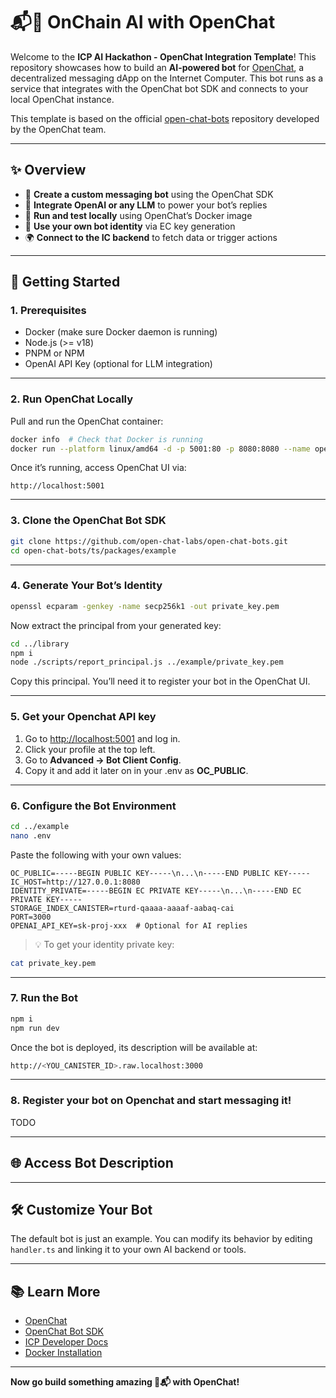 # 📬🤖 OnChain AI with OpenChat

Welcome to the **ICP AI Hackathon - OpenChat Integration Template**! This repository showcases how to build an **AI-powered bot** for [OpenChat](https://oc.app), a decentralized messaging dApp on the Internet Computer. This bot runs as a service that integrates with the OpenChat bot SDK and connects to your local OpenChat instance.

This template is based on the official [open-chat-bots](https://github.com/open-chat-labs/open-chat-bots) repository developed by the OpenChat team.

---

## ✨ Overview

- 💬 **Create a custom messaging bot** using the OpenChat SDK
- 🧠 **Integrate OpenAI or any LLM** to power your bot’s replies
- 🧪 **Run and test locally** using OpenChat’s Docker image
- 🔐 **Use your own bot identity** via EC key generation
- 🌍 **Connect to the IC backend** to fetch data or trigger actions

---

## 🚀 Getting Started

### 1. Prerequisites

- Docker (make sure Docker daemon is running)
- Node.js (>= v18)
- PNPM or NPM
- OpenAI API Key (optional for LLM integration)

---

### 2. Run OpenChat Locally

Pull and run the OpenChat container:

```bash
docker info  # Check that Docker is running
docker run --platform linux/amd64 -d -p 5001:80 -p 8080:8080 --name open-chat openchatlabs/open-chat:latest
```

Once it’s running, access OpenChat UI via:
```
http://localhost:5001
```

---

### 3. Clone the OpenChat Bot SDK

```bash
git clone https://github.com/open-chat-labs/open-chat-bots.git
cd open-chat-bots/ts/packages/example
```

---

### 4. Generate Your Bot’s Identity

```bash
openssl ecparam -genkey -name secp256k1 -out private_key.pem
```

Now extract the principal from your generated key:

```bash
cd ../library
npm i
node ./scripts/report_principal.js ../example/private_key.pem
```

Copy this principal. You’ll need it to register your bot in the OpenChat UI.

---

### 5. Get your Openchat API key

1. Go to [http://localhost:5001](http://localhost:5001) and log in.
2. Click your profile at the top left.
3. Go to **Advanced → Bot Client Config**.
4. Copy it and add it later on in your .env as **OC_PUBLIC**.

---

### 6. Configure the Bot Environment

```bash
cd ../example
nano .env
```

Paste the following with your own values:

```env
OC_PUBLIC=-----BEGIN PUBLIC KEY-----\n...\n-----END PUBLIC KEY-----
IC_HOST=http://127.0.0.1:8080
IDENTITY_PRIVATE=-----BEGIN EC PRIVATE KEY-----\n...\n-----END EC PRIVATE KEY-----
STORAGE_INDEX_CANISTER=rturd-qaaaa-aaaaf-aabaq-cai
PORT=3000
OPENAI_API_KEY=sk-proj-xxx  # Optional for AI replies
```

> 💡 To get your identity private key:
```bash
cat private_key.pem
```

---

### 7. Run the Bot

```bash
npm i
npm run dev
```

Once the bot is deployed, its description will be available at:
```bash
http://<YOU_CANISTER_ID>.raw.localhost:3000
```

---

### 8. Register your bot on Openchat and start messaging it!

TODO

---

## 🌐 Access Bot Description



---

## 🛠 Customize Your Bot

The default bot is just an example. You can modify its behavior by editing `handler.ts` and linking it to your own AI backend or tools.

---

## 📚 Learn More

- [OpenChat](https://oc.app)
- [OpenChat Bot SDK](https://github.com/open-chat-labs/open-chat-bots)
- [ICP Developer Docs](https://internetcomputer.org/docs)
- [Docker Installation](https://docs.docker.com/get-docker/)

---

**Now go build something amazing 🤖📬 with OpenChat!**
